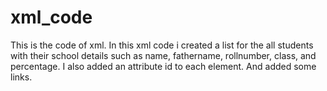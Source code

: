 # xml_code
This is the code of xml. In this xml code i created a list for the all students
with their school details such as name, fathername, rollnumber, class, and percentage.
I also added an attribute id to each element. And added some links.